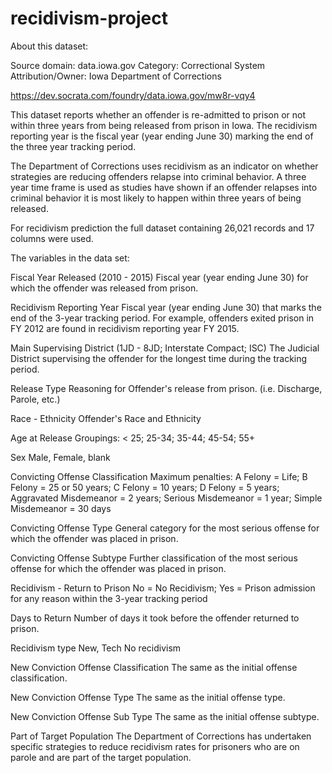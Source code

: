 # recidivism-project

About this dataset:

Source domain: data.iowa.gov
Category: Correctional System
Attribution/Owner: Iowa Department of Corrections

https://dev.socrata.com/foundry/data.iowa.gov/mw8r-vqy4

This dataset reports whether an offender is re-admitted to prison or not within three years from being released from prison in Iowa. 
The recidivism reporting year is the fiscal year (year ending June 30) marking the end of the three year tracking period.

The Department of Corrections uses recidivism as an indicator on whether strategies are reducing offenders relapse into criminal behavior. 
A three year time frame is used as studies have shown if an offender relapses into criminal behavior it is most likely to happen within three years of being released.

For recidivism prediction the full dataset containing 26,021 records and 17 columns were used. 

The variables in the data set:

Fiscal Year Released  (2010 - 2015)
Fiscal year (year ending June 30) for which the offender was released from prison.

Recidivism Reporting Year
Fiscal year (year ending June 30) that marks the end of the 3-year tracking period. 
For example, offenders exited prison in FY 2012 are found in recidivism reporting year FY 2015.

Main Supervising District (1JD - 8JD; Interstate Compact; ISC)
The Judicial District supervising the offender for the longest time during the tracking period.

Release Type
Reasoning for Offender's release from prison. (i.e. Discharge, Parole, etc.)

Race - Ethnicity
Offender's Race and Ethnicity

Age at Release
Groupings:  < 25; 25-34; 35-44; 45-54; 55+

Sex
Male, Female, blank

Convicting Offense Classification
Maximum penalties: A Felony = Life; B Felony = 25 or 50 years; C Felony = 10 years; D Felony = 5 years; Aggravated Misdemeanor = 2 years; 
Serious Misdemeanor = 1 year; Simple Misdemeanor = 30 days

Convicting Offense Type
General category for the most serious offense for which the offender was placed in prison.

Convicting Offense Subtype
Further classification of the most serious offense for which the offender was placed in prison.

Recidivism - Return to Prison
No = No Recidivism;
Yes = Prison admission for any reason within the 3-year tracking period

Days to Return
Number of days it took before the offender returned to prison.

Recidivism type
New, Tech No recidivism

New Conviction Offense Classification
The same as the initial offense classification.

New Conviction Offense Type
The same as the initial offense type.

New Conviction Offense Sub Type
The same as the initial offense subtype.

Part of Target Population
The Department of Corrections has undertaken specific strategies to reduce recidivism rates for prisoners who are on parole and are part of the target population.